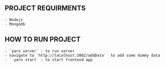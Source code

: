 ## PROJECT REQUIRMENTS

    - Nodejs
    - Mongodb

## HOW TO RUN PROJECT

    - `yarn server` : to run server
    - navigate to `http://localhost:3002/addData`  to add some dummy data
    - ` yarn start` : to start frontend app
